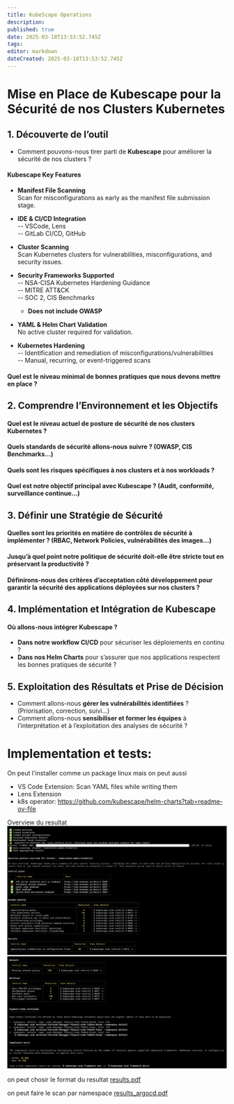 ```yaml
---
title: KubeScape Operations
description: 
published: true
date: 2025-03-18T13:53:52.745Z
tags: 
editor: markdown
dateCreated: 2025-03-18T13:53:52.745Z
---
```


# Mise en Place de Kubescape pour la Sécurité de nos Clusters Kubernetes

## 1. Découverte de l’outil  
- Comment pouvons-nous tirer parti de **Kubescape** pour améliorer la sécurité de nos clusters ?


####  **Kubescape Key Features**  

- **Manifest File Scanning**  
  Scan for misconfigurations as early as the manifest file submission stage.

- **IDE & CI/CD Integration**  
  -- VSCode, Lens  
  -- GitLab CI/CD, GitHub

- **Cluster Scanning**  
  Scan Kubernetes clusters for vulnerabilities, misconfigurations, and security issues.

- **Security Frameworks Supported**  
  -- NSA-CISA Kubernetes Hardening Guidance  
  -- MITRE ATT&CK  
  -- SOC 2, CIS Benchmarks  
  - **Does not include OWASP**  

- **YAML & Helm Chart Validation**  
  No active cluster required for validation.

- **Kubernetes Hardening**  
  -- Identification and remediation of misconfigurations/vulnerabilities  
  -- Manual, recurring, or event-triggered scans



#### Quel est le **niveau minimal de bonnes pratiques** que nous devons mettre en place ?  

## 2. Comprendre l’Environnement et les Objectifs  
####  Quel est le **niveau actuel de posture de sécurité** de nos clusters Kubernetes ?  
#### Quels **standards de sécurité** allons-nous suivre ? (OWASP, CIS Benchmarks...)  
#### Quels sont les **risques spécifiques** à nos clusters et à nos workloads ?  
#### Quel est notre **objectif principal** avec Kubescape ? (Audit, conformité, surveillance continue...)  

## 3. Définir une Stratégie de Sécurité  
####  Quelles sont les **priorités en matière de contrôles de sécurité** à implémenter ? (RBAC, Network Policies, vulnérabilités des images...)  
####  Jusqu’à quel point notre **politique de sécurité** doit-elle être stricte tout en préservant la productivité ?  
####  Définirons-nous des **critères d’acceptation côté développement** pour garantir la sécurité des applications déployées sur nos clusters ?  

## 4. Implémentation et Intégration de Kubescape  
####  Où allons-nous **intégrer Kubescape** ?  
  - **Dans notre workflow CI/CD** pour sécuriser les déploiements en continu ?  
  - **Dans nos Helm Charts** pour s’assurer que nos applications respectent les bonnes pratiques de sécurité ?  

## 5. Exploitation des Résultats et Prise de Décision  
- Comment allons-nous **gérer les vulnérabilités identifiées** ? (Priorisation, correction, suivi...)  
- Comment allons-nous **sensibiliser et former les équipes** à l’interprétation et à l’exploitation des analyses de sécurité ?





# Implementation et tests:

On peut l'installer comme un package linux
mais on peut aussi 
- VS Code Extension: Scan YAML files while writing them
- Lens Extension
- k8s operator: https://github.com/kubescape/helm-charts?tab=readme-ov-file

Overview du resultat
![kubescape_1.png](/kubescape_1.png)
![kubescape_2.png](/kubescape_2.png)

on peut chosir le format du resultat
[results.pdf](/files/results.pdf)

on peut faire le scan par namespace
[results_argocd.pdf](/files/results_argocd.pdf)

